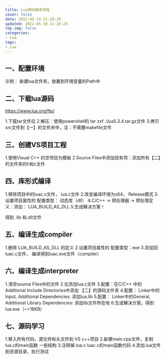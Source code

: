```yaml
---
title: Lua源码编译流程
cover: false
date: 2022-05-19 21:28:29
updated: 2022-05-19 21:28:29
top_img: false
categories:
- Lua
tags: 
- Lua
---
```


## 一、配置环境

示例： 新建lua文件夹，放置到环境变量的Path中


## 二、下载lua源码
https://www.lua.org/ftp/

1.下载tar文件后
2.解压：使用powershell的 tar zxf .\lua5.3.4.tar.gz文件
3.拷贝src文件到【一】的文件夹中，注：不需要makefile文件

## 三、创建VS项目工程

1.使用Visual C++ 的空项目为模板
2.Source Files中添加现有项：添加所有【二】的文件夹的h和c文件

## 四、库形式编译

1.移除项目中的luac.c文件， lua.c文件
2.改变编译环境为x64， Release模式
3.设置项目属性的 配置类型： 动态库（dll）
4.C/C++ -> 预处理器 -> 预处理定义：添加： LUA_BUILD_AS_DLL
5.生成解决方案！

得到 .lib 和.dll文件

## 五、编译生成compiler

1.删除 LUA_BUILD_AS_DLL 的定义
2.设置项目属性的 配置类型：exe
3.添加回luac.c文件， 编译得到luac.exe文件（compiler）
 
 ## 六、编译生成interpreter
 
1.清空source Files中的文件
2.仅添加lua.c文件
3.配置：在C/C++ 中的Additional Include Directories中添加 【二】的源码文件夹
4.配置： Linker中的Input, Additional Dependencies: 添加lua.lib
5.配置： Linker中的General, Additional Library Dependencies: 添加lib文件所在地
6.生成解决方案，得到lua.exe（~=18KB）

## 七、源码学习

1.移入所有代码，源文件和头文件到 VS c++项目
2.新建main.cpp文件，复制 lua.c的main函数 一些结构
3.注释掉.lua.c luac.c的main函数代码
4.添加.lua文件到资源目录，执行测试